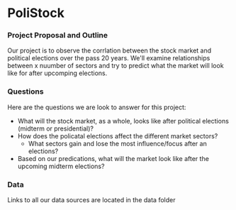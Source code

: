 # PoliStock

### Project Proposal and Outline

Our project is to observe the corrlation between the stock market and political elections over the pass 20 years. We'll examine relationships between x nuumber of sectors and try to predict what the market will look like for after upcomping elections.

### Questions
Here are the questions we are look to answer for this project:
* What will the stock market, as a whole, looks like after political elections (midterm or presidential)?
* How does the policatal elections affect the different market sectors? 
  * What sectors gain and lose the most influence/focus after an elections?
* Based on our predications, what will the market look like after the upcoming midterm elections?

### Data
Links to all our data sources are located in the data folder
